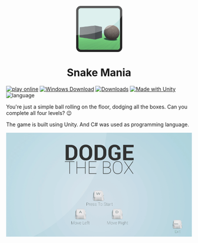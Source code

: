 <p align="center">
<a href="https://github.com/KhanShaheb34/Snake-Mania" align="center">
<img align="center" width="125" height="125" src="https://github.com/KhanShaheb34/Dodge-The-Box/raw/master/images/logo.png">
</a>
</p>

# <div align="center">Snake Mania<div>

[![play online](https://img.shields.io/badge/Play-Online-d40000?logo=asciinema&style=flat-square)](http://khanshaheb.me/Dodge-The-Box/)
[![Windows Download](https://img.shields.io/badge/Download-Windows-0078d6?style=flat-square&logo=windows)](https://github.com/KhanShaheb34/Dodge-The-Box/releases/download/1.0.0/DodgeTheBox_WinX86.zip)
[![Downloads](https://img.shields.io/github/downloads/KhanShaheb34/Dodge-The-Box/total?label=Downloads&style=flat-square)](https://github.com/KhanShaheb34/Dodge-The-Box/releases/tag/1.0.0)
[![Made with Unity](https://img.shields.io/badge/Made%20With-Unity-000000?logo=unity&style=flat-square)](https://unity.com/)
![language](https://img.shields.io/badge/C%23-Language-239120?logo=c%20sharp&style=flat-square)

You're just a simple ball rolling on the floor, dodging all the boxes. Can you complete all four levels? 😉

The game is built using Unity. And C# was used as programming language.

[![gameplay](/images/dtb_gameplay.gif)](http://khanshaheb.me/Dodge-The-Box/)
